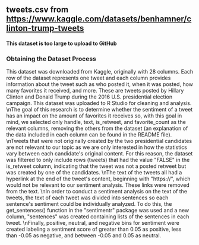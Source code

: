 ## tweets.csv from https://www.kaggle.com/datasets/benhamner/clinton-trump-tweets
#### This dataset is too large to upload to GitHub

### Obtaining the Dataset Process
This dataset was downloaded from Kaggle, originally with 28 columns. Each row of the dataset represents one tweet and each column provides information about the tweet such as who posted it, when it was posted, how many favorites it received, and more. These are tweets posted by Hillary Clinton and Donald Trump during the 2016 U.S. presidential election campaign. This dataset was uploaded to R Studio for cleaning and analysis.
\nThe goal of this research is to determine whether the sentiment of a tweet has an impact on the amount of favorites it receives so, with this goal in mind, we selected only handle, text, is_retweet, and favorite_count as the relevant columns, removing the others from the dataset (an explanation of the data included in each column can be found in the README file). 
\nTweets that were not originally created by the two presidential candidates are not relevant to our topic as we are only interested in how the statistics vary between each candidate's original content. For this reason, the dataset was filtered to only include rows (tweets) that had the value "FALSE" in the is_retweet column, indicating that the tweet was not a posted retweet but was created by one of the candidates.
\nThe text of the tweets all had a hyperlink at the end of the tweet's content, beginning with "https://", which would not be relevant to our sentiment analysis. These links were removed from the text.
\nIn order to conduct a sentiment analysis on the text of the tweets, the text of each tweet was divided into sentences so each sentence's sentiment could be individually analyzed. To do this, the get_sentences() function in the "sentimentr" package was used and a new column, "sentences" was created containing lists of the sentences in each tweet.
\nFinally, positive, neutral, and negative bins for sentiment were created labeling a sentiment score of greater than 0.05 as positive, less than -0.05 as negative, and between -0.05 and 0.05 as neutral.
